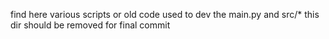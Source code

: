 find here various scripts or old code used to dev the main.py and src/*
this dir should be removed for final commit 